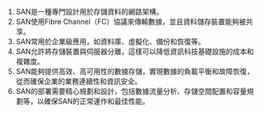 1. SAN是一種專門設計用於存儲資料的網路架構。
2. SAN使用Fibre Channel（FC）協議來傳輸數據，並且資料儲存裝置能夠被共享。
3. SAN常用於企業級應用，如資料庫、虛擬化、備份和恢復等。
4. SAN允許將存儲裝置與伺服器分離，這樣可以降低資訊科技基礎設施的成本和複雜度。
5. SAN能夠提供高效、高可用性的數據存儲，實現數據的負載平衡和故障恢復，從而確保企業的業務連續性和資訊安全。
6. SAN的部署需要精心規劃和設計，包括數據流量分析、存儲空間配置和容量規劃等，以確保SAN的正常運作和最佳性能。